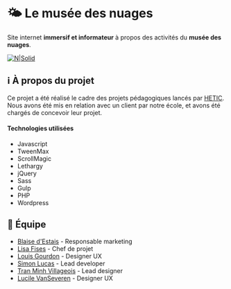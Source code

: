 🌤 Le musée des nuages
==============
Site internet **immersif et informateur** à propos des activités du **musée des nuages**.

[![N|Solid](http://image.noelshack.com/fichiers/2018/25/3/1529455605-a837b4f.png)](https://museedesnuages.fr/)

## ℹ️ À propos du projet
Ce projet a été réalisé le cadre des projets pédagogiques lancés par [HETIC](https://hetic.net). Nous avons été mis en relation avec un client par notre école, et avons été chargés de concevoir leur projet.

#### Technologies utilisées
- Javascript
- TweenMax
- ScrollMagic
- Lethargy
- jQuery
- Sass
- Gulp
- PHP
- Wordpress

## 🧙‍ Équipe
- [Blaise d'Estais](https://medium.com/@D.Blaise) - Responsable marketing
- [Lisa Fises](https://dribbble.com/lisafises) - Chef de projet
- [Louis Gourdon](https://fr.linkedin.com/in/louis-gourdon-222b28153) - Designer UX
- [Simon Lucas](https://github.com/Reelwens) - Lead developer
- [Tran Minh Villageois](https://dribbble.com/tranminhvillageois) - Lead designer
- [Lucile VanSeveren](https://www.behance.net/lucilevans8ed4) - Designer UX
